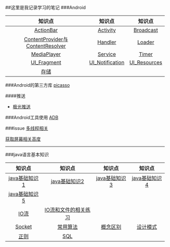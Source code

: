 ##这里是我记录学习的笔记
###Android

知识点|知识点|知识点
:--:|:--:|:--:
[ActionBar](./ActionBar "ActionBar")|[Activity](./Activity "Activity")|[Broadcast](./Broadcast)
[ContentProvider与ContentResolver](./ContentProvider与ContentResolver)|[Handler](./Handler)|[Loader](./Loader)
[MediaPlayer](./MediaPlayer)|[Service](./Service)|[Timer](./Timer)
[UI_Fragment](./UI_Fragment)|[UI_Notification](./UI_Notification)|[UI_Resources](./UI_Resources)
[存储](./存储)|


###Android的第三方库
[picasso](./picasso "picasso")

####推送
- [极光推送](./推送-极光推送 "推送-极光推送")

###Android工具使用
[ADB](./ADB "ADB")

###issue
[多线程相关](./多线程相关 "多线程相关")

[获取屏幕相关高度](./获取屏幕相关高度 "获取屏幕相关高度")

---

###java语言基本知识

知识点|知识点|知识点|知识点
:--:|:--:|:--:|:--:
[java基础知识1](./javaBasic1)|[java基础知识2](./javaBasic2)|[java基础知识3](./javaBasic3)|[java基础知识4](./javaBasic4)
[java基础知识5](./javaBasic5)|
[IO流](./IO流)|[IO流和文件的相关练习](./IO流和文件的相关练习)
[Socket](./Socket)|[常用算法](./常用算法)|[概念区别](./概念区别)|[设计模式](./设计模式)
[正则](./正则)|[SQL](./SQL)